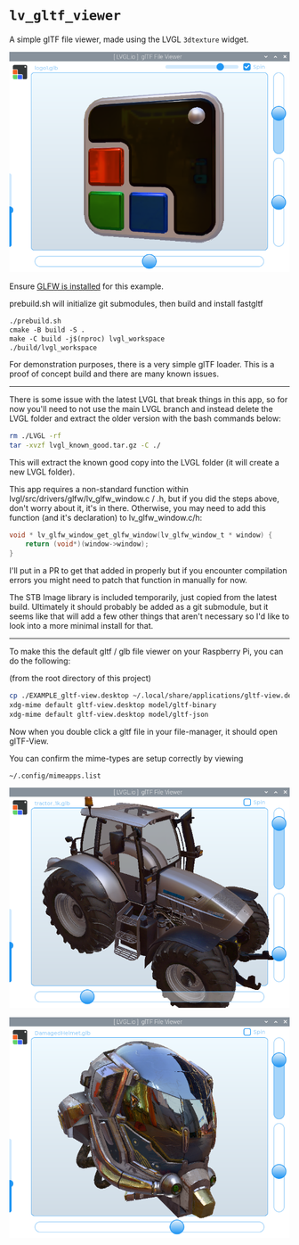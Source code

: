 # `lv_gltf_viewer`

A simple glTF file viewer, made using the LVGL `3dtexture` widget.

![example running screenclip one](readme_image.png)

Ensure [GLFW is installed](https://docs.lvgl.io/master/details/integration/driver/opengles.html) for this example.

prebuild.sh will initialize git submodules, then build and install fastgltf

```shell
./prebuild.sh
cmake -B build -S .
make -C build -j$(nproc) lvgl_workspace
./build/lvgl_workspace
```

For demonstration purposes, there is a very simple
glTF loader.  This is a proof of concept build and there
are many known issues.

---


There is some issue with the latest LVGL that break things in this app, so for now you'll need to not use the main LVGL branch and instead delete the LVGL folder and extract the older version with the bash commands below:

```bash
rm ./LVGL -rf
tar -xvzf lvgl_known_good.tar.gz -C ./
```
This will extract the known good copy into the LVGL folder (it will create a new LVGL folder).

This app requires a non-standard function within lvgl/src/drivers/glfw/lv_glfw_window.c / .h, but if you did the steps above, don't worry about it, it's in there.  Otherwise, you may need to add this function (and it's declaration) to lv_glfw_window.c/h:

```c
void * lv_glfw_window_get_glfw_window(lv_glfw_window_t * window) {
    return (void*)(window->window);
}
```

I'll put in a PR to get that added in properly but if you encounter compilation errors you 
might need to patch that function in manually for now.

The STB Image library is included temporarily, just copied from the latest build.  Ultimately it should probably be added as a git submodule, but it seems like that will add a few other things that aren't necessary so I'd like to look into a more minimal install for that.

---


To make this the default gltf / glb file viewer on your Raspberry Pi, you can do the following:

(from the root directory of this project)
```bash
cp ./EXAMPLE_gltf-view.desktop ~/.local/share/applications/gltf-view.desktop
xdg-mime default gltf-view.desktop model/gltf-binary
xdg-mime default gltf-view.desktop model/gltf-json
```

Now when you double click a gltf file in your file-manager, it should open glTF-View.

You can confirm the mime-types are setup correctly by viewing 
```
~/.config/mimeapps.list
```

![example running screenclip two](screenshot_image1.png)


![example running screenclip three](screenshot_image2.png)
